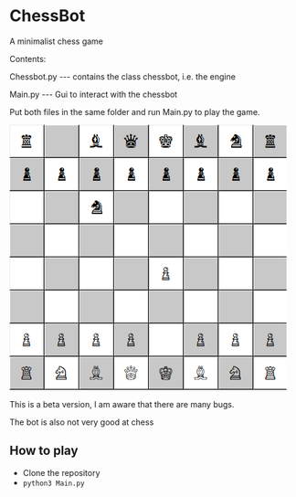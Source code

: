 # ChessBot
A minimalist chess game

Contents:

Chessbot.py --- contains the class chessbot, i.e. the engine

Main.py     --- Gui to interact with the chessbot

Put both files in the same folder and run Main.py to play the game.

![alt text](https://github.com/Basdbruijne/ChessBot/blob/main/Screenshot.png)

This is a beta version, I am aware that there are many bugs. 

The bot is also not very good at chess

## How to play

 - Clone the repository
 - `python3 Main.py`
